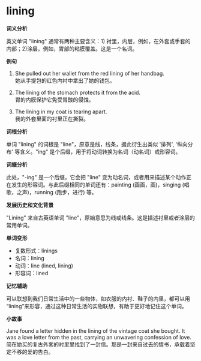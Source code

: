 # lining

**词义分析**

  

英文单词 "lining" 通常有两种主要含义：1) 衬里，内层，例如，在外套或手套的内部；2)涂层，例如，胃部的粘膜覆盖。这是一个名词。

  

**例句**

  

1.  She pulled out her wallet from the red lining of her handbag.  
    她从手提包的红色内衬中拿出了她的钱包。
    
      
    
2.  The lining of the stomach protects it from the acid.  
    胃的内膜保护它免受胃酸的侵蚀。
    
      
    
3.  The lining in my coat is tearing apart.  
    我的外套里面的衬里正在撕裂。
    
      
    

  

**词根分析**

  

单词 "lining" 的词根是 "line"，原意是线，线条，据此衍生出类似 '排列', '纵向分布' 等含义。"ing" 是个后缀，用于将动词转换为名词（动名词）或形容词。

  

**词缀分析**

  

此处，"-ing" 是一个后缀，它会把 "line" 变为动名词，或者用来描述某个动作正在发生的形容词。与此后缀相同的单词还有：painting (画画，画)，singing (唱歌，之声)，running (跑步，进行) 等。

  

**发展历史和文化背景**

  

"Lining" 来自古英语单词 "line"，原始意思为线或线条。这是描述衬里或者涂层的常用单词。

  

**单词变形**

  

*   复数形式：linings
*   名词：lining
*   动词：line (lined, lining)
*   形容词：lined

  

**记忆辅助**

  

可以联想到我们日常生活中的一些物体，如衣服的内衬、鞋子的内里，都可以用 “lining”来形容，通过这种日常生活的实物联想，有助于更好地记住这个单词。

  

**小故事**

  

Jane found a letter hidden in the lining of the vintage coat she bought. It was a love letter from the past, carrying an unwavering confession of love.  
简在她买的复古外套的衬里里找到了一封信。那是一封来自过去的情书，承载着坚定不移的爱的告白。
